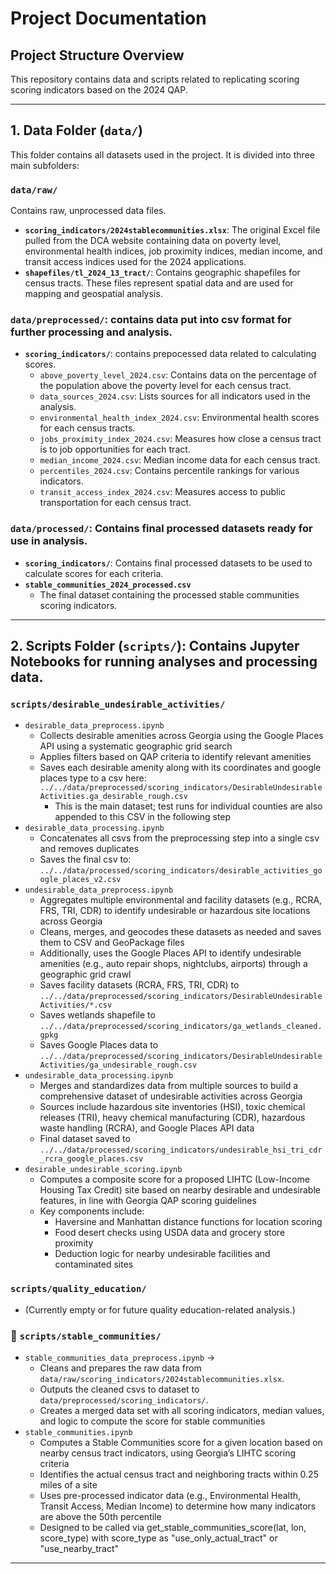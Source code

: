# Project Documentation

## **Project Structure Overview**
This repository contains data and scripts related to replicating scoring scoring indicators based on the 2024 QAP.


---
## **1️. Data Folder (`data/`)**
This folder contains all datasets used in the project. It is divided into three main subfolders:

### **`data/raw/`**
Contains raw, unprocessed data files.
- **`scoring_indicators/2024stablecommunities.xlsx`**: The original Excel file pulled from the DCA website containing data on poverty level, environmental health indices, job proximity indices, median income, and transit access indices used for the 2024 applications.
- **`shapefiles/tl_2024_13_tract/`**: Contains geographic shapefiles for census tracts. These files represent spatial data and are used for mapping and geospatial analysis.

### **`data/preprocessed/`**: contains data put into csv format for further processing and analysis. 
- **`scoring_indicators/`**: contains prepocessed data related to calculating scores. 
  - `above_poverty_level_2024.csv`: Contains data on the percentage of the population above the poverty level for each census tract.  
  - `data_sources_2024.csv`: Lists sources for all indicators used in the analysis.  
  - `environmental_health_index_2024.csv`: Environmental health scores for each census tracts.  
  - `jobs_proximity_index_2024.csv`: Measures how close a census tract is to job opportunities for each tract. 
  - `median_income_2024.csv`: Median income data for each census tract. 
  - `percentiles_2024.csv`: Contains percentile rankings for various indicators.  
  - `transit_access_index_2024.csv`: Measures access to public transportation for each census tract.  

### **`data/processed/`**: Contains final processed datasets ready for use in analysis.
- **`scoring_indicators/`**: Contains final processed datasets to be used to calculate scores for each criteria. 
- **`stable_communities_2024_processed.csv`**  
  - The final dataset containing the processed stable communities scoring indicators.
---

## **2. Scripts Folder (`scripts/`)**: Contains Jupyter Notebooks for running analyses and processing data.

### **`scripts/desirable_undesirable_activities/`**
- `desirable_data_preprocess.ipynb` 
  - Collects desirable amenities across Georgia using the Google Places API using a systematic geographic grid search 
  - Applies filters based on QAP criteria to identify relevant amenities
  - Saves each desirable amenity along with its coordinates and google places type to a csv here: `../../data/preprocessed/scoring_indicators/DesirableUndesirableActivities.ga_desirable_rough.csv`
    - This is the main dataset; test runs for individual counties are also appended to this CSV in the following step
- `desirable_data_processing.ipynb` 
  - Concatenates all csvs from the preprocessing step into a single csv and removes duplicates
  - Saves the final csv to: `../../data/processed/scoring_indicators/desirable_activities_google_places_v2.csv`
- `undesirable_data_preprocess.ipynb` 
  - Aggregates multiple environmental and facility datasets (e.g., RCRA, FRS, TRI, CDR) to identify undesirable or hazardous site locations across Georgia
  - Cleans, merges, and geocodes these datasets as needed and saves them to CSV and GeoPackage files
  - Additionally, uses the Google Places API to identify undesirable amenities (e.g., auto repair shops, nightclubs, airports) through a geographic grid crawl
  - Saves facility datasets (RCRA, FRS, TRI, CDR) to `../../data/preprocessed/scoring_indicators/DesirableUndesirableActivities/*.csv`
  - Saves wetlands shapefile to `../../data/preprocessed/scoring_indicators/ga_wetlands_cleaned.gpkg`
  - Saves Google Places data to `../../data/preprocessed/scoring_indicators/DesirableUndesirableActivities/ga_undesirable_rough.csv`
- `undesirable_data_processing.ipynb` 
  - Merges and standardizes data from multiple sources to build a comprehensive dataset of undesirable activities across Georgia
  - Sources include hazardous site inventories (HSI), toxic chemical releases (TRI), heavy chemical manufacturing (CDR), hazardous waste handling (RCRA), and Google Places API data
  - Final dataset saved to `../../data/processed/scoring_indicators/undesirable_hsi_tri_cdr_rcra_google_places.csv`
- `desirable_undesirable_scoring.ipynb` 
  - Computes a composite score for a proposed LIHTC (Low-Income Housing Tax Credit) site based on nearby desirable and undesirable features, in line with Georgia QAP scoring guidelines
  - Key components include: 
    - Haversine and Manhattan distance functions for location scoring
    - Food desert checks using USDA data and grocery store proximity
    - Deduction logic for nearby undesirable facilities and contaminated sites


### **`scripts/quality_education/`**
- (Currently empty or for future quality education-related analysis.)

### **🔹 `scripts/stable_communities/`**
- `stable_communities_data_preprocess.ipynb` →  
  - Cleans and prepares the raw data from `data/raw/scoring_indicators/2024stablecommunities.xlsx`.  
  - Outputs the cleaned csvs to dataset to `data/preprocessed/scoring_indicators/`.
  - Creates a merged data set with all scoring indicators, median values, and logic to compute the score for stable communities
- `stable_communities.ipynb` 
  - Computes a Stable Communities score for a given location based on nearby census tract indicators, using Georgia’s LIHTC scoring criteria
  - Identifies the actual census tract and neighboring tracts within 0.25 miles of a site
  - Uses pre-processed indicator data (e.g., Environmental Health, Transit Access, Median Income) to determine how many indicators are above the 50th percentile
  - Designed to be called via get_stable_communities_score(lat, lon, score_type) with score_type as "use_only_actual_tract" or "use_nearby_tract"


<!-- - `stable_communities_grid.ipynb` →  
  - Generates a spatial grid of stable community scores across Georgia.  
  - Uses geographic data from `data/raw/shapefiles/`. -->

---